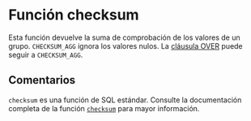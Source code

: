 ﻿---
Autogenerated: true
---

# Función  checksum

Esta función devuelve la suma de comprobación de los valores de un grupo. `CHECKSUM_AGG` ignora los valores nulos. La [cláusula OVER](../../t-sql/queries/select-over-clause-transact-sql.md) puede seguir a `CHECKSUM_AGG`.

## Comentarios 

`checksum` es una función de SQL estándar. Consulte la documentación completa de la función [`checksum`](https://learn.microsoft.com/es-es/sql/t-sql/functions/checksum-transact-sql) para mayor información.
